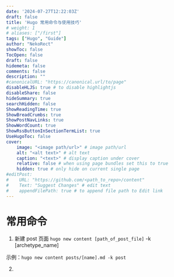 ```yaml
---
date: '2024-07-27T12:22:03Z'
draft: false
title: 'Hugo 常用命令与使用技巧'
# weight: 1
# aliases: ["/first"]
tags: ["Hugo", "Guide"]
author: "NekoRect"
showToc: false
TocOpen: false
draft: false
hidemeta: false
comments: false
description: ""
#canonicalURL: "https://canonical.url/to/page"
disableHLJS: true # to disable highlightjs
disableShare: false
hideSummary: true
searchHidden: false
ShowReadingTime: true
ShowBreadCrumbs: true
ShowPostNavLinks: true
ShowWordCount: true
ShowRssButtonInSectionTermList: true
UseHugoToc: false
cover:
    image: "<image path/url>" # image path/url
    alt: "<alt text>" # alt text
    caption: "<text>" # display caption under cover
    relative: false # when using page bundles set this to true
    hidden: true # only hide on current single page
#editPost:
#    URL: "https://github.com/<path_to_repo>/content"
#    Text: "Suggest Changes" # edit text
#    appendFilePath: true # to append file path to Edit link
---
```


# 常用命令

1. 新建 post 页面
  `hugo new content [path_of_post_file]` -k [archetype_name]
  
  示例：`hugo new content posts/[name].md -k post`

2. 
